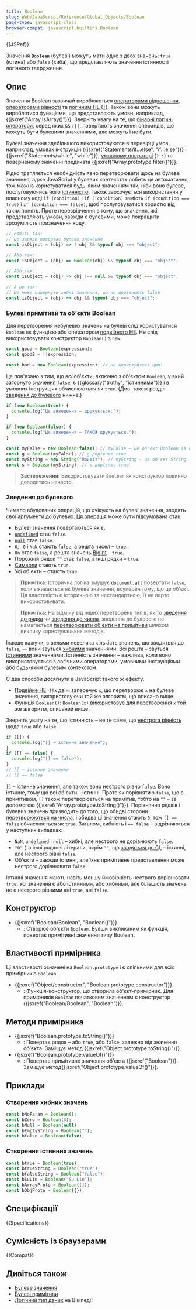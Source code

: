 ```yaml
---
title: Boolean
slug: Web/JavaScript/Reference/Global_Objects/Boolean
page-type: javascript-class
browser-compat: javascript.builtins.Boolean
---
```


{{JSRef}}

Значення **`Boolean`** (булеві) можуть мати одне з двох значень: `true` (істина) або `false` (хиба), що представляють значення істинності логічного твердження.

## Опис

Значення Boolean зазвичай виробляються [операторами відношення](/uk/docs/Web/JavaScript/Reference/Operators#operatory-vidnoshennia), [операторами рівності](/uk/docs/Web/JavaScript/Reference/Operators#operatory-rivnosti) та [логічним НЕ (`!`)](/uk/docs/Web/JavaScript/Reference/Operators/Logical_NOT). Також вони можуть вироблятися функціями, що представляють умови, наприклад, {{jsxref("Array.isArray()")}}. Зверніть увагу на те, що [бінарні логічні оператори](/uk/docs/Web/JavaScript/Reference/Operators#binarni-lohichni-operatory), серед яких `&&` і `||`, повертають значення операндів, що можуть бути булевими значеннями, але можуть і не бути.

Булеві значення здебільшого використовуются в перевірці умов, наприклад, умовах інструкцій {{jsxref("Statements/if...else", "if...else")}} і {{jsxref("Statements/while", "while")}}, [умовному операторі](/uk/docs/Web/JavaScript/Reference/Operators/Conditional_operator) (`? :`) та поверненому значенні предиката {{jsxref("Array.prototype.filter()")}}.

Рідко трапляється необхідність явно перетворювати щось на булеве значення, адже JavaScript у булевих контекстах робить це автоматично, тож можна користуватися будь-яким значенням так, ніби воно булеве, послуговуючись його [істинністю](#zvedennia-do-bulevoho). Також заохочується використання у власному коді `if (condition)` і `if (!condition)` замість `if (condition === true)` і `if (condition === false)`, щоб послуговуватися користю від таких понять. Проте пересвідчення в тому, що значення, які представляють умови, завжди є булевими, може покращити зрозумілість призначення коду.

```js
// Робіть так:
// Це завжди повертає булеве значення
const isObject = (obj) => !!obj && typeof obj === "object";

// Або так:
const isObject = (obj) => Boolean(obj) && typeof obj === "object";

// Або так:
const isObject = (obj) => obj !== null && typeof obj === "object";

// А не так:
// Це може повернути хибні значення, що не дорівнюють false
const isObject = (obj) => obj && typeof obj === "object";
```

### Булеві примітиви та об'єкти Boolean

Для перетворення небулевих значень на булеві слід користуватися `Boolean` як функцією або оператором [подвійного НЕ](/uk/docs/Web/JavaScript/Reference/Operators/Logical_NOT#podviine-ne-). Не слід використовувати конструктор `Boolean()` з `new`.

```js example-good
const good = Boolean(expression);
const good2 = !!expression;
```

```js example-bad
const bad = new Boolean(expression); // не користуйтеся цим!
```

Це пов'язано з тим, що _всі_ об'єкти, включно з об'єктом `Boolean`, у який загорнуто значення `false`, є {{glossary("truthy", "істинними")}} і в умовних інструкціях обчислюються як `true`. (Див. також розділ [зведення до булевого](#zvedennia-do-bulevoho) нижче.)

```js
if (new Boolean(true)) {
  console.log("Це виведення – друкується.");
}

if (new Boolean(false)) {
  console.log("Це виведення – ТАКОЖ друкується.");
}

const myFalse = new Boolean(false); // myFalse – це об'єкт Boolean (а не примітивне значення false)
const g = Boolean(myFalse); // g дорівнює true
const myString = new String("Привіт"); // myString – це об'єкт String
const s = Boolean(myString); // s дорівнює true
```

> **Застереження:** Використовувати `Boolean` як конструктор повинно доводитись нечасто.

### Зведення до булевого

Чимало вбудованих операцій, що очікують на булеві значення, зводять свої аргументи до булевих. [Ця операція](https://tc39.es/ecma262/multipage/abstract-operations.html#sec-toboolean) може бути підсумована отак:

- Булеві значення повертаються як є.
- [`undefined`](/uk/docs/Web/JavaScript/Reference/Global_Objects/undefined) стає `false`.
- [`null`](/uk/docs/Web/JavaScript/Reference/Operators/null) стає `false`.
- `0`, `-0` і `NaN` стають `false`, а решта чисел – `true`.
- `0n` стає `false`, а решта значень [BigInt](/uk/docs/Web/JavaScript/Reference/Global_Objects/BigInt) – `true`.
- Порожній рядок `""` стає `false`, а інші рядки – `true`.
- [Символи](/uk/docs/Web/JavaScript/Reference/Global_Objects/Symbol) стають `true`.
- Усі об'єкти – стають `true`.

> **Примітка:** Історична логіка змушує [`document.all`](/uk/docs/Web/API/Document/all) повертати `false`, коли вживається як булеве значення, всупереч тому, що це об'єкт. Ця властивість є історичною та нестандартною, її не варто використовувати.

> **Примітка:** На відміну від інших перетворень типів, як то [зведення до рядка](/uk/docs/Web/JavaScript/Reference/Global_Objects/String#zvedennia-do-riadka) чи [зведення до числа](/uk/docs/Web/JavaScript/Reference/Global_Objects/Number#zvedennia-do-chysla), зведення до булевого не намагається [перетворювати об'єкти на примітиви](/uk/docs/Web/JavaScript/Data_structures#zvedennia-do-prymityva) шляхом виклику користувацьких методів.

Інакше кажучи, є вельми невелика кількість значень, що зводяться до `false`, — вони звуться [хибними](/uk/docs/Glossary/Falsy) значеннями. Всі решта – звуться [істинними](/uk/docs/Glossary/Truthy) значеннями. Істинність значення – важлива, коли воно використовується з логічними операторами, умовними інструкціями або будь-яким булевим контекстом.

Є два способи досягнути в JavaScript такого ж ефекту.

- [Подвійне НЕ](/uk/docs/Web/JavaScript/Reference/Operators/Logical_NOT#podviine-ne-): `!!x` двічі заперечує `x`, що перетворює `x` на булеве значення, використовуючи той же алгоритм, що описано вище.
- Функція [`Boolean()`](/uk/docs/Web/JavaScript/Reference/Global_Objects/Boolean/Boolean): `Boolean(x)` використовує для перетворення `x` той же алгоритм, описаний вище.

Зверніть увагу на те, що істинність – не те саме, що [нестрога рівність](/uk/docs/Web/JavaScript/Reference/Operators/Equality) щодо `true` або `false`.

```js
if ([]) {
  console.log("[] – істинне значення");
}
if ([] == false) {
  console.log("[] == false");
}
// [] – істинне значення
// [] == false
```

`[]` – істинне значення, але також воно нестрого рівно `false`. Воно істинне, тому що всі об'єкти – істинні. Проте як порівняти з `false`, що є примітивом, `[]` також перетворюється на примітив, тобто на `""` – за допомогою {{jsxref("Array.prototype.toString()")}}. Порівняння рядків і булевих значень призводить до того, що обидві сторони [перетворюються на числа](/uk/docs/Web/JavaScript/Reference/Global_Objects/Number#zvedennia-do-chysla), і обидва ці значення стають `0`, тож `[] == false` обчислюється як `true`. Загалом, хибність і `== false` – відрізняються у наступних випадках:

- `NaN`, `undefined` і `null` – хибні, але нестрого не дорівнюють `false`.
- `"0"` (та інші рядкові літерали, окрім `""`, що [зводяться до 0](/uk/docs/Web/JavaScript/Reference/Global_Objects/Number#zvedennia-do-chysla)), – істинні, але нестрого рівні `false`.
- Об'єкти – завжди істинні, але їхнє примітивне представлення може нестрого дорівнювати `false`.

Істинні значення мають навіть меншу ймовірність нестрого дорівнювати `true`. Усі значення є або істинними, або хибними, але більшість значень не є нестрого рівними ані `true`, ані `false`.

## Конструктор

- {{jsxref("Boolean/Boolean", "Boolean()")}}
  - : Створює об'єкти `Boolean`. Бувши викликаним як функція, повертає примітивні значення типу Boolean.

## Властивості примірника

Ці властивості означені на `Boolean.prototype` і є спільними для всіх примірників `Boolean`.

- {{jsxref("Object/constructor", "Boolean.prototype.constructor")}}
  - : Функція-конструктор, що створила об'єкт-примірник. Для примірників `Boolean` початковим значенням є конструктор {{jsxref("Boolean/Boolean", "Boolean")}}.

## Методи примірника

- {{jsxref("Boolean.prototype.toString()")}}
  - : Повертає рядок – або `true`, або `false`, залежно від значення об'єкта. Заміщує метод {{jsxref("Object.prototype.toString()")}}.
- {{jsxref("Boolean.prototype.valueOf()")}}
  - : Повертає примітивне значення об'єкта {{jsxref("Boolean")}}. Заміщує метод{{jsxref("Object.prototype.valueOf()")}}.

## Приклади

### Створення хибних значень

```js
const bNoParam = Boolean();
const bZero = Boolean(0);
const bNull = Boolean(null);
const bEmptyString = Boolean("");
const bfalse = Boolean(false);
```

### Створення істинних значень

```js
const btrue = Boolean(true);
const btrueString = Boolean("true");
const bfalseString = Boolean("false");
const bSuLin = Boolean("Su Lin");
const bArrayProto = Boolean([]);
const bObjProto = Boolean({});
```

## Специфікації

{{Specifications}}

## Сумісність із браузерами

{{Compat}}

## Дивіться також

- [Булеве значення](/uk/docs/Glossary/Boolean)
- [Булеві примітиви](/uk/docs/Web/JavaScript/Data_structures#typ-boolean)
- [Логічний тип даних](https://uk.wikipedia.org/wiki/%D0%9B%D0%BE%D0%B3%D1%96%D1%87%D0%BD%D0%B8%D0%B9_%D1%82%D0%B8%D0%BF_%D0%B4%D0%B0%D0%BD%D0%B8%D1%85) на Вікіпедії
